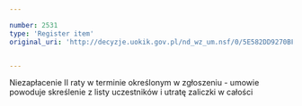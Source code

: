 ```yaml
---

number: 2531
type: 'Register item'
original_uri: 'http://decyzje.uokik.gov.pl/nd_wz_um.nsf/0/5E582DD9270BF78AC12579100043989C?OpenDocument'


---
```


Niezapłacenie II raty w terminie określonym w zgłoszeniu - umowie powoduje skreślenie z listy uczestników i utratę zaliczki w całości

